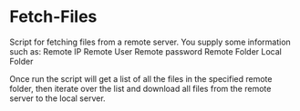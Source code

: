 # Fetch-Files 

Script for fetching files from a remote server.
You supply some information such as:
Remote IP
Remote User
Remote password
Remote Folder
Local Folder

Once run the script will get a list of all the files in the specified remote folder, then iterate over the list
and download all files from the remote server to the local server.